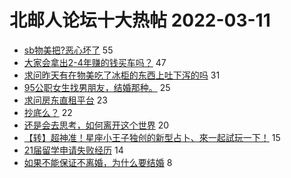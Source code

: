 # 北邮人论坛十大热帖 2022-03-11

- [sb物美把?恶心坏了](https://bbs.byr.cn/article/Picture/3313935) 55
- [大家会拿出2-4年赚的钱买车吗？](https://bbs.byr.cn/article/AutoMotor/129189) 47
- [求问昨天有在物美吃了冰柜的东西上吐下泻的吗](https://bbs.byr.cn/article/Talking/6332654) 31
- [95公职女生找男朋友，结婚那种。](https://bbs.byr.cn/article/Friends/2018281) 25
- [求问房东直租平台](https://bbs.byr.cn/article/Job/2158869) 23
- [抄底么？](https://bbs.byr.cn/article/Financial/81763) 22
- [还是会去思考，如何离开这个世界](https://bbs.byr.cn/article/PsyHealthOnline/59452) 20
- [【转】超神准！星座小王子独创的新型占卜、來一起試玩一下！](https://bbs.byr.cn/article/Constellations/326533) 15
- [21届留学申请失败经历](https://bbs.byr.cn/article/GoAbroad/379522) 14
- [如果不能保证不离婚，为什么要结婚](https://bbs.byr.cn/article/Feeling/3185659) 8


